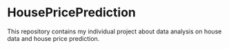 # HousePricePrediction
This repository contains my individual project about data analysis on house data and house price prediction.
